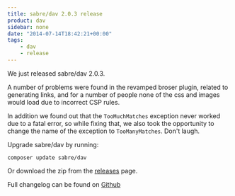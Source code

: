 ```yaml
---
title: sabre/dav 2.0.3 release
product: dav
sidebar: none
date: "2014-07-14T18:42:21+00:00"
tags:
    - dav
    - release
---
```


We just released sabre/dav 2.0.3.

A number of problems were found in the revamped broser plugin, related to
generating links, and for a number of people none of the css and images
would load due to incorrect CSP rules.

In addition we found out that the `TooMuchMatches` exception never worked
due to a fatal error, so while fixing that, we also took the opportunity to
change the name of the exception to `TooManyMatches`. Don't laugh.

Upgrade sabre/dav by running:

    composer update sabre/dav

Or download the zip from the [releases][2] page.

Full changelog can be found on [Github][1]

[1]: https://github.com/fruux/sabre-dav/blob/2.0/ChangeLog.md
[2]: https://github.com/fruux/sabre-dav/releases
